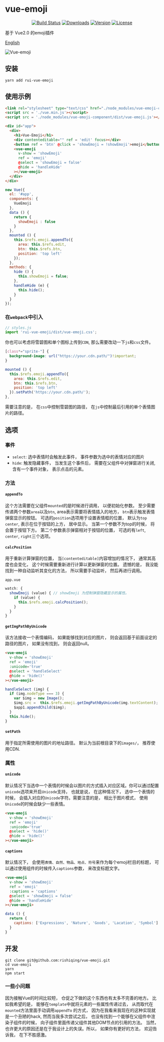 # vue-emoji

<p align="center">
  <a href="https://travis-ci.org/rishiqing/rishiqing-deploy/builds"><img src="https://img.shields.io/travis/rishiqing/vue-emoji.svg" alt="Build Status"></a>
  <a href="https://www.npmjs.com/package/rui-vue-emoji"><img src="https://img.shields.io/npm/dt/rui-vue-emoji.svg" alt="Downloads"></a>
  <a href="https://www.npmjs.com/package/rui-vue-emoji"><img src="https://img.shields.io/npm/v/rui-vue-emoji.svg" alt="Version"></a>
  <a href="https://www.npmjs.com/package/rui-vue-emoji"><img src="https://img.shields.io/npm/l/rui-vue-emoji.svg" alt="License"></a>
  <br>
</p>

基于 Vue2.0 的emoji插件

[English](./README-EN.MD)

![Vue-emoji](https://camo.githubusercontent.com/a63545c2d6c885e1b8486fe27a4a3582404f1a7a/687474703a2f2f6f6d776b6a316739392e626b742e636c6f7564646e2e636f6d2f5675652d656d6f6a692e676966)

## 安装
```
yarn add rui-vue-emoji
```

## 使用示例
```html
<link rel="stylesheet" type="text/css" href="./node_modules/vue-emoji-component/dist/vue-emoji.css">
<script src = './vue.min.js'></script>
<script src = './node_modules/vue-emoji-component/dist/vue-emoji.js'></script>
```
```html
<div id="app">
  <div>
    <h1>Vue-Emoji</h1>
    <div contenteditable="" ref = 'edit' focus></div>
    <button ref = 'btn' @click = 'showEmoji = !showEmoji'>emoji</button>
    <vue-emoji
      v-show = 'showEmoji'
      ref = 'emoji'
      @select = 'showEmoji = false'
      @hide = 'handleHide'
    ></vue-emoji>
  </div>
</div>
```

```js
new Vue({
  el: '#app',
  components: {
    VueEmoji
  },
  data () {
    return {
      showEmoji : false
    }
  },
  mounted () {
    this.$refs.emoji.appendTo({
      area: this.$refs.edit,
      btn: this.$refs.btn,
      position: 'top left'
    });
  },
  methods: {
    hide () {
      this.showEmoji = false;
    },
    handleHide (e) {
      this.hide();
    }
  }
});
```
### 在`webpack`中引入

```js
// styles.js
import 'rui-vue-emoji/dist/vue-emoji.css';
```
你也可以考虑将雪碧图和单个图标上传到`CDN`, 那么需要改动一下`js`和`css`文件。

```css
[class*="sprite-"] {
  background-image: url("https://your.cdn.path/")!important;
}
```
```js
mounted () {
  this.$refs.emoji.appendTo({
    area: this.$refs.edit,
    btn: this.$refs.btn,
    position: 'top left'
  }).setPath('https://your.cdn.path/');
},
```
需要注意的是， 在`css`中控制雪碧图的路径， 在`js`中控制最后引用的单个表情图片的路径。


## 选项

### 事件
* `select`: 选中表情时会触发此事件， 事件参数为选中的表情对应的图片
* `hide`: 触发隐藏事件， 当发生这个事件后， 需要在父组件中对弹窗进行关闭, 含有一个事件对象， 表示点击的元素。

### 方法

#### `appendTo`
这个方法需要在父组件`mounted`的是时候进行调用， 以便初始化参数。
至少需要传递两个参数`area`以及`btn`, area表示需要将表情插入的地方， `btn`表示触发表情弹窗显示的按钮。
可选的`position`选项用于设置表情框的位置， 默认为`top center`, 表示在位于按钮的上方， 居中显示。 当第一个参数不为top的时候， 将会置于按钮下方。 第二个参数表示弹窗相对于按钮的位置， 可选的有`left`, `center`, `right`三个选项。

#### `calcPosition`
用于重新计算弹窗的位置， 当`[contenteditable]`内容增加的情况下， 通常其高度也会变化， 这个时候需要重新进行计算以更新弹窗的位置。 遗憾的是， 我没能找到一种自动监听其变化的方法， 所以需要手动监听， 然后再进行调用。

`app.vue`
```js
watch: {
  showEmoji (value) { // showEmoji 为控制弹窗隐藏显示的属性。
    if (value) {
      this.$refs.emoji.calcPosition();
    }
  }
}
```

#### `getImgPathByUnicode`
该方法接收一个表情编码， 如果能够找到对应的图片， 则会返回基于前面设定的路径的图片，  如果没有找到， 则会返回null。
```html
<vue-emoji
  v-show = 'showEmoji'
  ref = 'emoji'
  :unicode='true'
  @select = 'handleSelect'
  @hide = 'hide()'
></vue-emoji>
```

```js
handleSelect (img) {
  if (img.nodeType === 3) {
    var $img = new Image();
    $img.src =  this.$refs.emoji.getImgPathByUnicode(img.textContent);
    $app1.appendChild($img);
  }
  this.hide();
}
```

#### `setPath`
用于指定所需使用的图片的地址路径。 默认为当前根目录下的`images/`， 推荐使用CDN.

### 属性

#### `unicode`
默认情况下当选中一个表情的时候会以图片的方式插入对应区域。你可以通过配置`unicode`选项来开启`Unicode`支持， 也就是说， 在这种情况下， 选中一个表情的时候， 会插入对应的`Unicode`字符。需要注意的是， 相比于图片模式， 使用`Unicode`的时候会缺少一些表情。

```html
<vue-emoji
  v-show = 'showEmoji'
  ref = 'emoji'
  :unicode='true'
  @select = 'hide()'
  @hide = 'hide()'
></vue-emoji>
```

#### `captions`
默认情况下， 会使用`表情、自然、物品、地点、符号`来作为每个emoji栏目的标题， 可以通过使用组件的时候传入`captions`参数， 来改变标题文字。
```html
<vue-emoji
  v-show = 'showEmoji'
  ref = 'emoji'
  :captions = 'captions'
  @select = 'showEmoji = false'
  @hide = 'handleHide'
></vue-emoji>
```
```js
data () {
  return {
    captions: ['Expressions', 'Nature', 'Goods', 'Lacation', 'Symbol']
  }
}
```


## 开发
```
git clone git@github.com:rishiqing/vue-emoji.git
cd vue-emoji
yarn
npm start
```
### 一些小问题
因为接触Vue的时间比较短， 仓促之下做的这个东西也有太多不完善的地方。 比如我希望的是， 能够在`template`中就将元素的一些属性传递过去， 从而取代在`mounted`方法里面手动调用`appendTo`
的方式， 因为在我看来我现在的这种实现就是一个丑陋的hack, 然而当我多次尝试之后， 也没有找到一个能够在父组件中渲染子组件的时候， 向子组件里面传递父组件其他DOM节点的引用的方法。
当然， 也许更大的原因还是在于我设计上的失误。所以， 如果你有更好的方法， 欢迎告诉我， 在下不胜感激。
